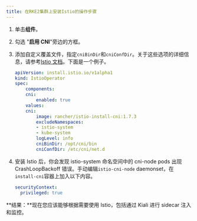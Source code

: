 ```yaml
---
title: 在RKE2集群上安装Istio的操作步骤
---
```


1. 单击**组件**。
1. 勾选 "**启用 CNI**"旁边的方框。
1. 添加自定义覆盖文件，指定`cniBinDir`和`cniConfDir`。关于这些选项的详细信息，请参考[Istio 文档](https://istio.io/latest/docs/setup/additional-setup/cni/#helm-chart-parameters)。下面是一个例子。

   ```yaml
   apiVersion: install.istio.io/v1alpha1
   kind: IstioOperator
   spec:
       components:
       cni:
           enabled: true
       values:
       cni:
           image: rancher/istio-install-cni:1.7.3
           excludeNamespaces:
           - istio-system
           - kube-system
           logLevel: info
           cniBinDir: /opt/cni/bin
           cniConfDir: /etc/cni/net.d
   ```

1. 安装 Istio 后，你会发现 istio-system 命名空间中的 cni-node pods 出现 CrashLoopBackoff 错误。手动编辑`istio-cni-node` daemonset，在`install-cni`容器上加入以下内容。
   ```yaml
   securityContext:
     privileged: true
   ```

**结果：**现在您应该能够根据需要使用 Istio，包括通过 Kiali 进行 sidecar 注入和监控。
